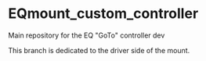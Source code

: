 # EQmount_custom_controller
Main repository for the EQ "GoTo" controller dev

This branch is dedicated to the driver side of the mount.
